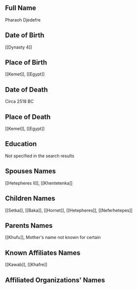 ## Full Name
Pharaoh Djedefre

## Date of Birth
[[Dynasty 4]]

## Place of Birth
[[Kemet]], [[Egypt]]

## Date of Death
Circa 2518 BC

## Place of Death
[[Kemet]], [[Egypt]]

## Education
Not specified in the search results

## Spouses Names
[[Hetepheres II]], [[Khentetenka]]

## Children Names
[[Setka]], [[Baka]], [[Hornet]], [[Hetepheres]], [[Neferhetepes]]

## Parents Names
[[Khufu]], Mother's name not known for certain

## Known Affiliates Names
[[Kawab]], [[Khafre]]

## Affiliated Organizations' Names
